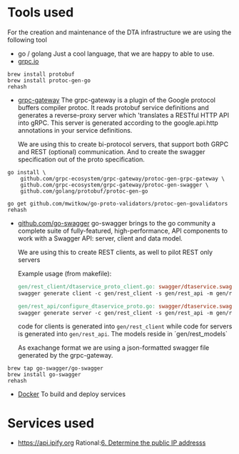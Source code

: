 # Tools used

For the creation and maintenance of the DTA infrastructure we are using the following tool

- go / golang
    Just a cool language, that we are happy to able to use.
- [grpc.io](http://grpc.ip)
```
brew install protobuf
brew install protoc-gen-go
rehash
```

- [grpc-gateway](https://github.com/grpc-ecosystem/grpc-gateway)
    The grpc-gateway is a plugin of the Google protocol buffers compiler protoc. It reads protobuf service definitions and generates a reverse-proxy server which 'translates a RESTful HTTP API into gRPC. This server is generated according to the google.api.http annotations in your service definitions.

    We are using this to create bi-protocol servers, that support both GRPC and REST (optional) communication. And to create the swagger specification out of the proto specification.

```
go install \                                                         
    github.com/grpc-ecosystem/grpc-gateway/protoc-gen-grpc-gateway \
    github.com/grpc-ecosystem/grpc-gateway/protoc-gen-swagger \
    github.com/golang/protobuf/protoc-gen-go

go get github.com/mwitkow/go-proto-validators/protoc-gen-govalidators
rehash
```

- [github.com/go-swagger](https://github.com/go-swagger/go-swagger)
    go-swagger brings to the go community a complete suite of fully-featured, high-performance, API components to work with a Swagger API: server, client and data model.

    We are using this to create REST clients, as well to pilot REST only servers

    Example usage (from makefile):

    ```Makefile
    gen/rest_client/dtaservice_proto_client.go: swagger/dtaservice.swagger.json
    swagger generate client -c gen/rest_client -s gen/rest_api -m gen/rest_models -f swagger/dtaservice.swagger.json

    gen/rest_api/configure_dtaservice_proto.go: swagger/dtaservice.swagger.json
    swagger generate server -c gen/rest_client -s gen/rest_api -m gen/rest_models -f swagger/dtaservice.swagger.json
    ```

    code for clients is generated into `gen/rest_client` while code for servers is generated into `gen/rest_api`. The models reside in ´gen/rest_models`

    As exachange format we are using a json-formatted swagger file generated by the grpc-gateway.

```
brew tap go-swagger/go-swagger
brew install go-swagger
rehash
```

- [Docker](https://www.docker.com/)
    To build and deploy services

# Services used

- <https://api.ipify.org> Rational:[6. Determine the public IP addresss](0005-inventory-of-used-libraries-and-tools.md) 